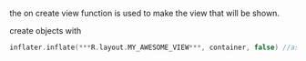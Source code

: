 the on create view function is used to make the view that will be shown.

create objects with

```kotlin
inflater.inflate(***R.layout.MY_AWESOME_VIEW***, container, false) //as VIEW_TYPING
```